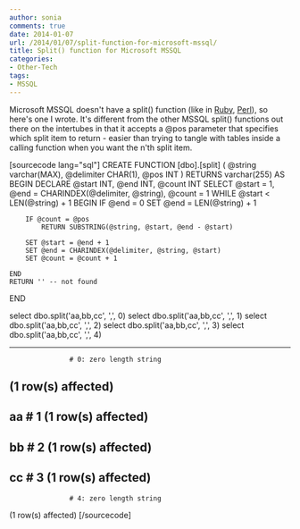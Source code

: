 ```yaml
---
author: sonia
comments: true
date: 2014-01-07
url: /2014/01/07/split-function-for-microsoft-mssql/
title: Split() function for Microsoft MSSQL
categories:
- Other-Tech
tags:
- MSSQL
---
```


Microsoft MSSQL doesn't have a split() function (like in [Ruby](http://ruby-doc.org/core-1.9.3/String.html#method-i-split), [Perl](http://perldoc.perl.org/functions/split.html)), so here's one I wrote. It's different from the other MSSQL split() functions out there on the intertubes in that it accepts a @pos parameter that specifies which split item to return - easier than trying to tangle with tables inside a calling function when you want the n'th split item.

[sourcecode lang="sql"]
CREATE FUNCTION [dbo].[split]
(
    @string varchar(MAX),
    @delimiter CHAR(1),
    @pos INT 
)
RETURNS varchar(255)
AS
BEGIN
    DECLARE @start INT, @end INT, @count INT 
    SELECT @start = 1, @end = CHARINDEX(@delimiter, @string), @count = 1 
    WHILE @start < LEN(@string) + 1 BEGIN
        IF @end = 0 
            SET @end = LEN(@string) + 1 

        IF @count = @pos
            RETURN SUBSTRING(@string, @start, @end - @start)

        SET @start = @end + 1 
        SET @end = CHARINDEX(@delimiter, @string, @start)
        SET @count = @count + 1 

    END 
    RETURN '' -- not found
END

select dbo.split('aa,bb,cc', ',', 0)
select dbo.split('aa,bb,cc', ',', 1)
select dbo.split('aa,bb,cc', ',', 2)
select dbo.split('aa,bb,cc', ',', 3)
select dbo.split('aa,bb,cc', ',', 4)

--------------

                   # 0: zero length string
(1 row(s) affected)
--------------
aa                 # 1
(1 row(s) affected)
--------------
bb                 # 2
(1 row(s) affected)
--------------
cc                 # 3
(1 row(s) affected)
--------------
                   # 4: zero length string
(1 row(s) affected)
[/sourcecode]

